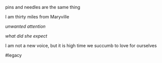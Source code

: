 pins and needles
are the same thing

I am thirty miles
from Maryville

*unwanted attention*

*what did she expect*

I am not a new voice,
but it is high time
we succumb to love for ourselves

#legacy